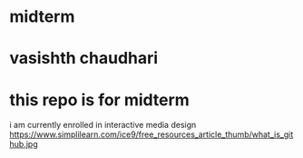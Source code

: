 # midterm
# vasishth chaudhari
# this repo is for midterm
i am currently enrolled in interactive media design
https://www.simplilearn.com/ice9/free_resources_article_thumb/what_is_github.jpg